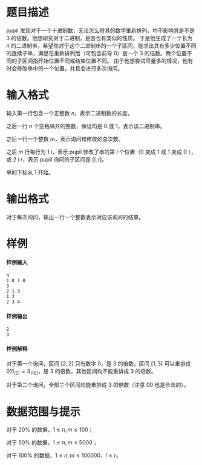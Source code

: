 
# 题目描述

pupil 发现对于一个十进制数，无论怎么将其的数字重新排列，均不影响其是不是 $3$ 的倍数。他想研究对于二进制，是否也有类似的性质。
于是他生成了一个长为 $n$ 的二进制串，希望你对于这个二进制串的一个子区间，能求出其有多少位置不同的连续子串，满足在重新排列后（可包含前导 $0$）是一个 $3$ 的倍数。两个位置不同的子区间指开始位置不同或结束位置不同。
由于他想尝试尽量多的情况，他有时会修改串中的一个位置，并且会进行多次询问。


# 输入格式

输入第一行包含一个正整数 $n$，表示二进制数的长度。

之后一行 $n$ 个空格隔开的整数，保证均是 $0$ 或 $1$，表示该二进制串。

之后一行一个整数 $m$，表示询问和修改的总次数。

之后 $m$ 行每行为 $1\ i$，表示 pupil 修改了串的第 $i$ 个位置（$0$ 变成 $1$ 或 $1$ 变成 $0$ ），或 $2\ l\ r$，表示 pupil 询问的子区间是 $[l,r]$。

串的下标从 $1$ 开始。


# 输出格式

对于每次询问，输出一行一个整数表示对应该询问的结果。


# 样例

#### 样例输入
```plain
4
1 0 1 0
3
2 1 3
1 3
2 3 4
```

#### 样例输出
```plain
2
3
```

#### 样例解释
对于第一个询问，区间 $[2,2]$ 只有数字 $0$，是 $3$ 的倍数，区间 $[1,3]$ 可以重排成 $011_{(2)}=3_{(10)}$，是 $3$ 的倍数，其他区间均不能重排成 $3$ 的倍数。

对于第二个询问，全部三个区间均能重排成 $3$ 的倍数（注意 $00$ 也是合法的）。


# 数据范围与提示

对于 $20\%$ 的数据，$1 \leq n,m \leq 100$；

对于 $50\%$ 的数据，$1 \leq n,m \leq 5000$；

对于 $100\%$ 的数据，$1 \leq n,m \leq 100000$，$l \leq r$。


